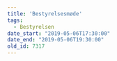 ```yaml
---
title: 'Bestyrelsesmøde'
tags:
  - Bestyrelsen
date_start: "2019-05-06T17:30:00"
date_end: "2019-05-06T19:30:00"
old_id: 7317
---
```

